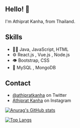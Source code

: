 ## Hello! 👋
I'm Athiprat Kanha, from Thailand.

## Skills
- 👨‍💻 Java, JavaScript, HTML
- ⚙️ React.js , Vue.js , Node.js
- 👁️ Bootstrap, CSS
- 💽 MySQL , MongoDB

## Contact
- [@athipratkanha](https://twitter.com/martonlederer) on Twitter
- [Athiprat Kanha](https://twitter.com/instagram) on Instagram

[![Anurag's GitHub stats](https://github-readme-stats.vercel.app/api?username=athipratkanha)](https://github.com/athipratkanha/github-readme-stats)

[![Top Langs](https://github-readme-stats.vercel.app/api/top-langs/?username=athipratkanha&layout=compact)](https://github.com/athipratkanha/github-readme-stats)

<!--
**AthipratKanha/AthipratKanha** is a ✨ _special_ ✨ repository because its `README.md` (this file) appears on your GitHub profile.

Here are some ideas to get you started:

- 🔭 I’m currently working on ...
- 🌱 I’m currently learning ...
- 👯 I’m looking to collaborate on ...
- 🤔 I’m looking for help with ...
- 💬 Ask me about ...
- 📫 How to reach me: ...
- 😄 Pronouns: ...
- ⚡ Fun fact: ...
-->
